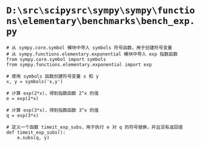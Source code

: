 # `D:\src\scipysrc\sympy\sympy\functions\elementary\benchmarks\bench_exp.py`

```
# 从 sympy.core.symbol 模块中导入 symbols 符号函数，用于创建符号变量
# 从 sympy.functions.elementary.exponential 模块中导入 exp 指数函数
from sympy.core.symbol import symbols
from sympy.functions.elementary.exponential import exp

# 使用 symbols 函数创建符号变量 x 和 y
x, y = symbols('x,y')

# 计算 exp(2*x)，得到指数函数 2^x 的值
e = exp(2*x)

# 计算 exp(3*x)，得到指数函数 3^x 的值
q = exp(3*x)

# 定义一个函数 timeit_exp_subs，用于执行 e 对 q 的符号替换，并且没有返回值
def timeit_exp_subs():
    e.subs(q, y)
```